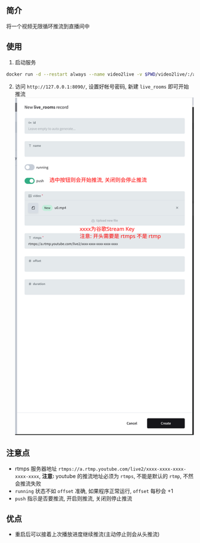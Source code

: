 ## 简介

将一个视频无限循环推流到直播间中

## 使用

1. 启动服务

```sh
docker run -d --restart always --name video2live -v $PWD/video2live/:/app/pb_data/ -p 8090:8090 shynome/video2live:v0.0.5
```

2. 访问 `http://127.0.0.1:8090/`, 设置好帐号密码, 新建 `live_rooms` 即可开始推流
   ![](images/图解.png)

## 注意点

- rtmps 服务器地址 `rtmps://a.rtmp.youtube.com/live2/xxxx-xxxx-xxxx-xxxx-xxxx`,
  **注意:** youtube 的推流地址必须为 `rtmps`, 不能是默认的 `rtmp`, 不然会推流失败
- `running` 状态不如 `offset` 准确, 如果程序正常运行, `offset` 每秒会 +1
- `push` 指示是否要推流, 开启则推流, 关闭则停止推流

## 优点

- 重启后可以接着上次播放进度继续推流(主动停止则会从头推流)
